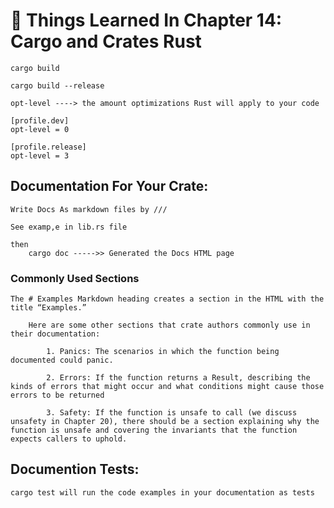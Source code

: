 # 🧠 Things Learned In Chapter 14: Cargo and Crates Rust

    cargo build

    cargo build --release

    opt-level ----> the amount optimizations Rust will apply to your code

    [profile.dev]
    opt-level = 0

    [profile.release]
    opt-level = 3

## Documentation For Your Crate:

    Write Docs As markdown files by /// 

    See examp,e in lib.rs file 

    then
        cargo doc ----->> Generated the Docs HTML page

### Commonly Used Sections

    The # Examples Markdown heading creates a section in the HTML with the title “Examples.”

        Here are some other sections that crate authors commonly use in their documentation:

            1. Panics: The scenarios in which the function being documented could panic. 
            
            2. Errors: If the function returns a Result, describing the kinds of errors that might occur and what conditions might cause those errors to be returned 

            3. Safety: If the function is unsafe to call (we discuss unsafety in Chapter 20), there should be a section explaining why the function is unsafe and covering the invariants that the function expects callers to uphold.
            

## Documention Tests:

    cargo test will run the code examples in your documentation as tests